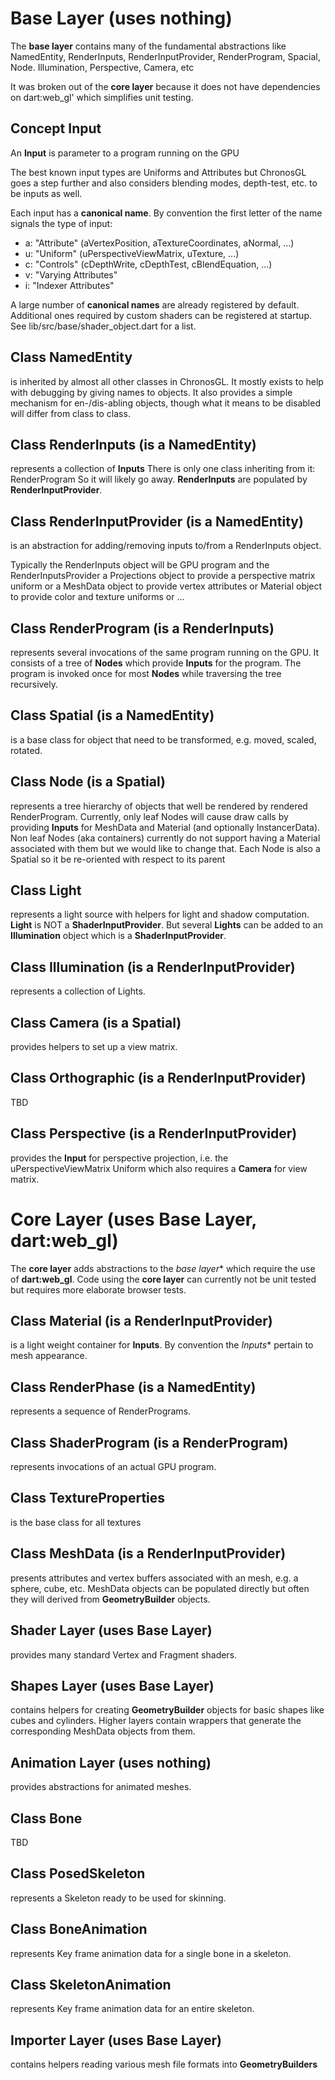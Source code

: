# Base Layer (uses nothing)
The **base layer** contains many of the fundamental abstractions
like NamedEntity, RenderInputs, RenderInputProvider,
RenderProgram, Spacial, Node. Illumination, Perspective,
Camera, etc

It was broken out of the **core layer** because it does not have
dependencies on dart:web_gl' which simplifies unit testing.

## Concept Input
An **Input** is parameter to a program running on the GPU

The best known input types are Uniforms and Attributes but
ChronosGL goes a step further and also considers blending
modes, depth-test, etc. to be inputs as well.

Each input has a **canonical name**. By convention the first
letter of the name signals the type of input:

* a: "Attribute" (aVertexPosition, aTextureCoordinates, aNormal, ...)
* u: "Uniform" (uPerspectiveViewMatrix, uTexture, ...)
* c: "Controls" (cDepthWrite, cDepthTest, cBlendEquation, ...)
* v: "Varying Attributes"
* i: "Indexer Attributes"

A large number of **canonical names** are already registered by default.
Additional ones required by custom shaders can be registered at startup.
See lib/src/base/shader_object.dart for a list.

## Class NamedEntity
is inherited by almost all other classes in ChronosGL.
It mostly exists to help with debugging by giving names to objects.
It also provides a simple mechanism for en-/dis-abling objects, though
what it means to be disabled will differ from class to class.

## Class RenderInputs (is a NamedEntity)
represents a collection of **Inputs**
There is only one class inheriting from it: RenderProgram
So it will likely go away.
**RenderInputs** are populated by **RenderInputProvider**.

## Class RenderInputProvider (is a NamedEntity)
is an abstraction for adding/removing
inputs to/from a RenderInputs object.

Typically the RenderInputs object will be GPU program
and the RenderInputsProvider
a Projections object to provide a perspective matrix uniform
or a MeshData object to provide vertex attributes
or Material object to provide color and texture uniforms
or ...

## Class RenderProgram (is a RenderInputs)
represents several invocations of the same program running on the GPU.
It consists of a tree of **Nodes** which provide **Inputs** for the
program. The program is invoked once for most **Nodes** while traversing
the tree recursively.

## Class Spatial (is a NamedEntity)
is a base class for object that need to be transformed, e.g.
moved, scaled, rotated.

## Class Node (is a Spatial)
represents a tree hierarchy of objects that well be rendered
by rendered RenderProgram.
Currently, only leaf Nodes will cause draw calls by providing
**Inputs** for MeshData and Material (and optionally InstancerData).
Non leaf Nodes (aka containers) currently do not support
having a Material associated with them but we would like to change that.
Each Node is also a Spatial so it be re-oriented with respect to its parent

## Class Light
represents a light source with helpers for
light and shadow computation.
**Light** is NOT a **ShaderInputProvider**. But several **Lights**
can be added to an **Illumination** object which is
a **ShaderInputProvider**.

## Class Illumination (is a RenderInputProvider)
represents a collection of Lights.

## Class Camera (is a Spatial)
provides helpers to set up a view matrix.

## Class Orthographic (is a RenderInputProvider)
TBD

## Class Perspective (is a RenderInputProvider)
provides the **Input** for perspective projection, i.e.
the uPerspectiveViewMatrix Uniform which also requires a **Camera**
for view matrix.

# Core Layer (uses Base Layer, dart:web_gl)
The **core layer** adds abstractions to the *base layer**
which require the use of  **dart:web_gl**.
Code using the **core layer** can currently not be unit tested
but requires more elaborate browser tests.

## Class Material (is a RenderInputProvider)
is a light weight container for **Inputs**.
By convention the *Inputs** pertain to mesh appearance.

## Class RenderPhase (is a NamedEntity)
represents a sequence of RenderPrograms.

## Class ShaderProgram (is a RenderProgram)
represents invocations of an actual GPU program.

## Class TextureProperties
is the base class for all textures

## Class MeshData (is a RenderInputProvider)
presents attributes and vertex buffers associated with
an mesh, e.g. a sphere, cube, etc.
MeshData objects can be populated directly but often they
will derived from **GeometryBuilder** objects.

## Shader Layer (uses Base Layer)
provides many standard Vertex and Fragment shaders.

## Shapes Layer (uses Base Layer)
contains helpers for creating **GeometryBuilder**
objects for basic shapes like cubes and cylinders.
Higher layers contain wrappers that generate the corresponding
MeshData objects from them.

## Animation Layer (uses nothing)
provides abstractions for animated meshes.

## Class Bone
TBD

## Class PosedSkeleton
represents a Skeleton ready to be used for skinning.

## Class BoneAnimation
represents Key frame animation data for a single bone in a skeleton.

## Class SkeletonAnimation
represents Key frame animation data for an entire skeleton.

## Importer Layer (uses Base Layer)
contains helpers reading various mesh file formats into **GeometryBuilders**

